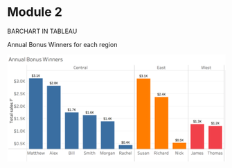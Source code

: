 # Module 2 

BARCHART IN TABLEAU


Annual Bonus Winners for each region 


![](https://github.com/animeshKansal/Tableau/blob/master/Module%202/image.png)
